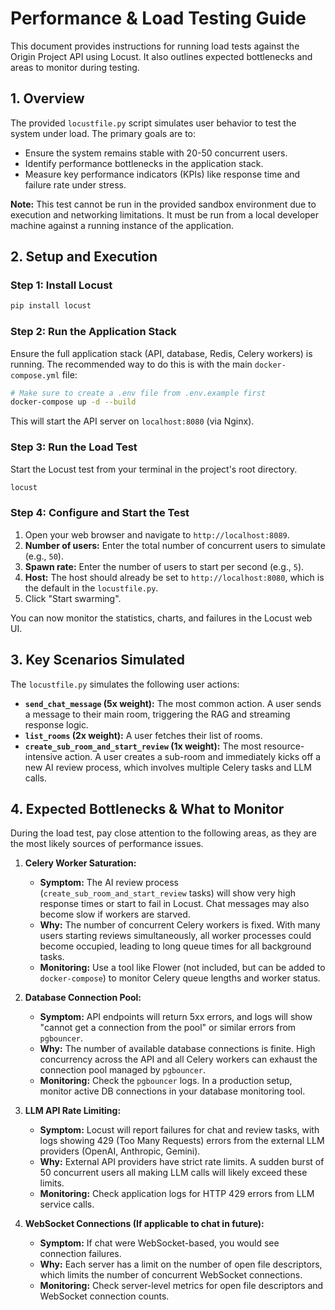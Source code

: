 # Performance & Load Testing Guide

This document provides instructions for running load tests against the Origin Project API using Locust. It also outlines expected bottlenecks and areas to monitor during testing.

## 1. Overview

The provided `locustfile.py` script simulates user behavior to test the system under load. The primary goals are to:
- Ensure the system remains stable with 20-50 concurrent users.
- Identify performance bottlenecks in the application stack.
- Measure key performance indicators (KPIs) like response time and failure rate under stress.

**Note:** This test cannot be run in the provided sandbox environment due to execution and networking limitations. It must be run from a local developer machine against a running instance of the application.

## 2. Setup and Execution

### Step 1: Install Locust
```bash
pip install locust
```

### Step 2: Run the Application Stack
Ensure the full application stack (API, database, Redis, Celery workers) is running. The recommended way to do this is with the main `docker-compose.yml` file:
```bash
# Make sure to create a .env file from .env.example first
docker-compose up -d --build
```
This will start the API server on `localhost:8080` (via Nginx).

### Step 3: Run the Load Test
Start the Locust test from your terminal in the project's root directory.

```bash
locust
```

### Step 4: Configure and Start the Test
1.  Open your web browser and navigate to `http://localhost:8089`.
2.  **Number of users:** Enter the total number of concurrent users to simulate (e.g., `50`).
3.  **Spawn rate:** Enter the number of users to start per second (e.g., `5`).
4.  **Host:** The host should already be set to `http://localhost:8080`, which is the default in the `locustfile.py`.
5.  Click "Start swarming".

You can now monitor the statistics, charts, and failures in the Locust web UI.

## 3. Key Scenarios Simulated

The `locustfile.py` simulates the following user actions:
- **`send_chat_message` (5x weight):** The most common action. A user sends a message to their main room, triggering the RAG and streaming response logic.
- **`list_rooms` (2x weight):** A user fetches their list of rooms.
- **`create_sub_room_and_start_review` (1x weight):** The most resource-intensive action. A user creates a sub-room and immediately kicks off a new AI review process, which involves multiple Celery tasks and LLM calls.

## 4. Expected Bottlenecks & What to Monitor

During the load test, pay close attention to the following areas, as they are the most likely sources of performance issues.

1.  **Celery Worker Saturation:**
    - **Symptom:** The AI review process (`create_sub_room_and_start_review` tasks) will show very high response times or start to fail in Locust. Chat messages may also become slow if workers are starved.
    - **Why:** The number of concurrent Celery workers is fixed. With many users starting reviews simultaneously, all worker processes could become occupied, leading to long queue times for all background tasks.
    - **Monitoring:** Use a tool like Flower (not included, but can be added to `docker-compose`) to monitor Celery queue lengths and worker status.

2.  **Database Connection Pool:**
    - **Symptom:** API endpoints will return 5xx errors, and logs will show "cannot get a connection from the pool" or similar errors from `pgbouncer`.
    - **Why:** The number of available database connections is finite. High concurrency across the API and all Celery workers can exhaust the connection pool managed by `pgbouncer`.
    - **Monitoring:** Check the `pgbouncer` logs. In a production setup, monitor active DB connections in your database monitoring tool.

3.  **LLM API Rate Limiting:**
    - **Symptom:** Locust will report failures for chat and review tasks, with logs showing 429 (Too Many Requests) errors from the external LLM providers (OpenAI, Anthropic, Gemini).
    - **Why:** External API providers have strict rate limits. A sudden burst of 50 concurrent users all making LLM calls will likely exceed these limits.
    - **Monitoring:** Check application logs for HTTP 429 errors from LLM service calls.

4.  **WebSocket Connections (If applicable to chat in future):**
    - **Symptom:** If chat were WebSocket-based, you would see connection failures.
    - **Why:** Each server has a limit on the number of open file descriptors, which limits the number of concurrent WebSocket connections.
    - **Monitoring:** Check server-level metrics for open file descriptors and WebSocket connection counts.
